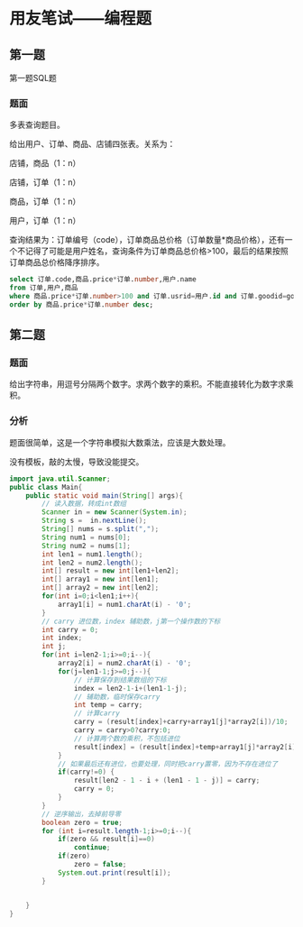 # 用友笔试——编程题

## 第一题

第一题SQL题

### 题面

多表查询题目。

给出用户、订单、商品、店铺四张表。关系为：

店铺，商品（1：n）

店铺，订单（1：n）

商品，订单（1：n）

用户，订单（1：n）

查询结果为：订单编号（code），订单商品总价格（订单数量*商品价格），还有一个不记得了可能是用户姓名，查询条件为订单商品总价格>100，最后的结果按照订单商品总价格降序排序。

```sql
select 订单.code,商品.price*订单.number,用户.name
from 订单,用户,商品
where 商品.price*订单.number>100 and 订单.usrid=用户.id and 订单.goodid=good.id
order by 商品.price*订单.number desc;
```



## 第二题

### 题面

给出字符串，用逗号分隔两个数字。求两个数字的乘积。不能直接转化为数字求乘积。

### 分析

题面很简单，这是一个字符串模拟大数乘法，应该是大数处理。

没有模板，敲的太慢，导致没能提交。

```java
import java.util.Scanner;
public class Main{
    public static void main(String[] args){
        // 读入数据，转成int数组
        Scanner in = new Scanner(System.in);
        String s =  in.nextLine();
        String[] nums = s.split(",");
        String num1 = nums[0];
        String num2 = nums[1];
        int len1 = num1.length();
        int len2 = num2.length();
        int[] result = new int[len1+len2];
        int[] array1 = new int[len1];
        int[] array2 = new int[len2];
        for(int i=0;i<len1;i++){
            array1[i] = num1.charAt(i) - '0';
        }
        // carry 进位数，index 辅助数，j第一个操作数的下标
        int carry = 0;
        int index;
        int j;
        for(int i=len2-1;i>=0;i--){
            array2[i] = num2.charAt(i) - '0';
            for(j=len1-1;j>=0;j--){
                // 计算保存到结果数组的下标
                index = len2-1-i+(len1-1-j);
                // 辅助数，临时保存carry
                int temp = carry;
                // 计算carry
                carry = (result[index]+carry+array1[j]*array2[i])/10;
                carry = carry>0?carry:0;
                // 计算两个数的乘积，不包括进位
                result[index] = (result[index]+temp+array1[j]*array2[i])%10;
            }
            // 如果最后还有进位，也要处理，同时把carry置零，因为不存在进位了
            if(carry!=0) {
                result[len2 - 1 - i + (len1 - 1 - j)] = carry;
                carry = 0;
            }
        }
        // 逆序输出，去掉前导零
        boolean zero = true;
        for (int i=result.length-1;i>=0;i--){
            if(zero && result[i]==0)
                continue;
            if(zero)
                zero = false;
            System.out.print(result[i]);
        }


    }
}
```





